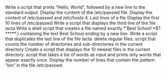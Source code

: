 Write a script that prints “Hello, World”, followed by a new line to the standard output.
Display the content of the /etc/passwd file.
Display the content of /etc/passwd and /etc/hosts
4. Last lines of a file
Display the first 10 lines of /etc/passwd
Write a script that displays the third line of the file iacta
Write a shell script that creates a file named exactly \*\'Best School\'\*$\?\*\*\*\*\*:) containing the text Best School ending by a new line.
Write a script that duplicates the last line of the file iacta.
delete regular files.
script that counts the number of directories and sub-directories in the current directory
Create a script that displays the 10 newest files in the current directory.
 script that takes a list of words as input and prints only words that appear exactly once.
Display the number of lines that contain the pattern “bin” in the file /etc/passwd.
